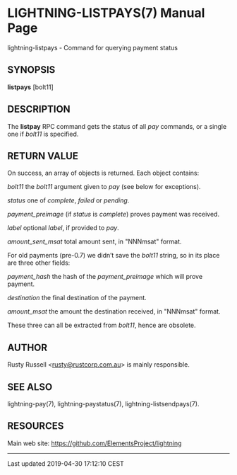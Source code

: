 LIGHTNING-LISTPAYS(7) Manual Page
=================================
lightning-listpays - Command for querying payment status

SYNOPSIS
--------

**listpays** \[bolt11\]

DESCRIPTION
-----------

The **listpay** RPC command gets the status of all *pay* commands, or a
single one if *bolt11* is specified.

RETURN VALUE
------------

On success, an array of objects is returned. Each object contains:

 *bolt11*
the *bolt11* argument given to *pay* (see below for exceptions).

 *status*
one of *complete*, *failed* or *pending*.

 *payment\_preimage*
(if *status* is *complete*) proves payment was received.

 *label*
optional *label*, if provided to *pay*.

 *amount\_sent\_msat*
total amount sent, in "NNNmsat" format.

For old payments (pre-0.7) we didn’t save the *bolt11* string, so in its
place are three other fields:

 *payment\_hash*
the hash of the *payment\_preimage* which will prove payment.

 *destination*
the final destination of the payment.

 *amount\_msat*
the amount the destination received, in "NNNmsat" format.

These three can all be extracted from *bolt11*, hence are obsolete.

AUTHOR
------

Rusty Russell <<rusty@rustcorp.com.au>> is mainly responsible.

SEE ALSO
--------

lightning-pay(7), lightning-paystatus(7), lightning-listsendpays(7).

RESOURCES
---------

Main web site: <https://github.com/ElementsProject/lightning>

------------------------------------------------------------------------

Last updated 2019-04-30 17:12:10 CEST
